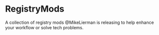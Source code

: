 # RegistryMods
A collection of registry mods @MikeLierman is releasing to help enhance your workflow or solve tech problems.
